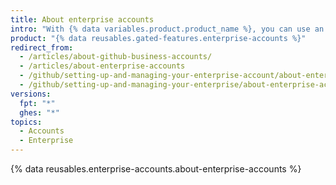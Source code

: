 ```yaml
---
title: About enterprise accounts
intro: "With {% data variables.product.product_name %}, you can use an enterprise account to {% ifversion fpt %}enable collaboration between your organizations, while giving{% elsif ghes or ghae %}give{% endif %} administrators a single point of visibility and management."
product: "{% data reusables.gated-features.enterprise-accounts %}"
redirect_from:
  - /articles/about-github-business-accounts/
  - /articles/about-enterprise-accounts
  - /github/setting-up-and-managing-your-enterprise-account/about-enterprise-accounts
  - /github/setting-up-and-managing-your-enterprise/about-enterprise-accounts
versions:
  fpt: "*"
  ghes: "*"
topics:
  - Accounts
  - Enterprise
---
```


{% data reusables.enterprise-accounts.about-enterprise-accounts %}
